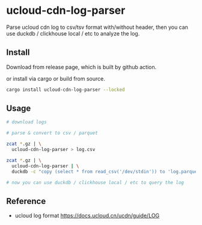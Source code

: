 # ucloud-cdn-log-parser

Parse ucloud cdn log to csv/tsv format with/without header, then you can use duckdb / clickhouse local / etc to analyze the log.

## Install

Download from release page, which is built by github action.

or install via cargo or build from source.

```bash
cargo install ucloud-cdn-log-parser --locked
```

## Usage

```bash
# download logs

# parse & convert to csv / parquet

zcat *.gz | \
  ucloud-cdn-log-parser > log.csv

zcat *.gz | \
  ucloud-cdn-log-parser | \
  duckdb -c "copy (select * from read_csv('/dev/stdin')) to 'log.parquet' (format parquet)"

# now you can use duckdb / clickhouse local / etc to query the log
```

## Reference

- ucloud log format https://docs.ucloud.cn/ucdn/guide/LOG

